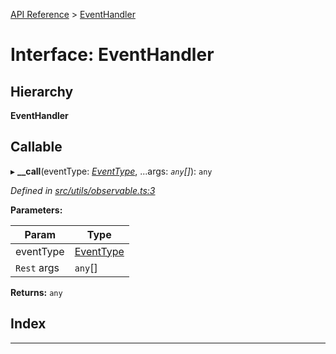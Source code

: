 [API Reference](../README.md) > [EventHandler](../interfaces/eventhandler.md)

# Interface: EventHandler

## Hierarchy

**EventHandler**

## Callable
▸ **__call**(eventType: *[EventType](../enums/eventtype.md)*, ...args: *`any`[]*): `any`

*Defined in [src/utils/observable.ts:3](https://github.com/repux/repux-lib/blob/7768859/src/utils/observable.ts#L3)*

**Parameters:**

| Param | Type |
| ------ | ------ |
| eventType | [EventType](../enums/eventtype.md) |
| `Rest` args | `any`[] |

**Returns:** `any`

## Index

---


